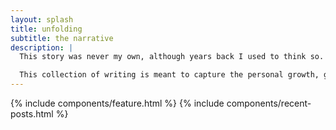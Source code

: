 ```yaml
---
layout: splash
title: unfolding
subtitle: the narrative
description: |
  This story was never my own, although years back I used to think so. As a husband and as a father, I've come to realize that this entire _thing_ has a deeper and more complex purpose.

  This collection of writing is meant to capture the personal growth, gained understanding, and the experiences of who I am, but further, aims to pass these ideas through the lens and context of being a part of my family.
---
```

{% include components/feature.html %}
{% include components/recent-posts.html %}
